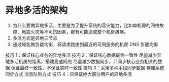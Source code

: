 异地多活的架构
===========
1. 为什么要做异地多活，主要是为了提升系统的容灾能力，比如单机房的网络故障、地震火灾等不可抗因素，都有可能造成整个机房瘫痪。
2. 多活方式是异地三节点
3. 通过域名做负载均衡，将请求路由到最近的可用服务的机房
    DNS 负载均衡

技巧 1：保证核心业务的异地多活
技巧 2：保证核心数据最终一致性
    尽量减少异地多活机房的距离，搭建高速网络
    尽量减少数据同步，只同步核心业务相关的数据
    保证最终一致性，不保证实时一致性
技巧 3：采用多种手段同步数据
    存储系统同步方式
    消息队列方式
技巧 4：只保证绝大部分用户的异地多活